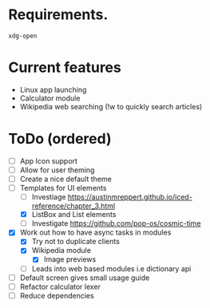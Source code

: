 # Requirements.
`xdg-open`

# Current features
- Linux app launching
- Calculator module
- Wikipedia web searching (!w to quickly search articles)

# ToDo (ordered)
- [ ] App Icon support
- [ ] Allow for user theming
- [ ] Create a nice default theme
- [ ] Templates for UI elements 
    - [ ] Investiage https://austinmreppert.github.io/iced-reference/chapter_3.html
    - [x] ListBox and List elements
    - [ ] Investigate https://github.com/pop-os/cosmic-time
- [x] Work out how to have async tasks in modules
    - [x] Try not to duplicate clients
    - [x] Wikipedia module
        - [x] Image previews
    - [ ] Leads into web based modules i.e dictionary api
- [ ] Default screen gives small usage guide
- [ ] Refactor calculator lexer
- [ ] Reduce dependencies
<!-- - [ ] Lazy load modules (currently takes 810ns so not important at all) -->


